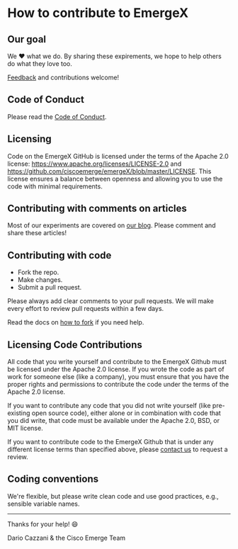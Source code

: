 # How to contribute to EmergeX

## Our goal

We ❤️ what we do. By sharing these expirements, we hope to help others do what they love too. 

[Feedback](mailto:hello@ciscoemerge.com) and contributions welcome!

## Code of Conduct

Please read the [Code of Conduct](https://github.com/ciscoemerge/emergeX/blob/master/CODE_OF_CONDUCT.md).

## Licensing

Code on the EmergeX GitHub is licensed under the terms of the Apache 2.0 license: https://www.apache.org/licenses/LICENSE-2.0 and https://github.com/ciscoemerge/emergeX/blob/master/LICENSE. This license ensures a balance between openness and allowing you to use the code with minimal requirements.

## Contributing with comments on articles

Most of our experiments are covered on [our blog](https://medium.com/cisco-emerge). Please comment and share these articles!

## Contributing with code

* Fork the repo.
* Make changes.
* Submit a pull request.

Please always add clear comments to your pull requests. We will make every effort to review pull requests within a few days.

Read the docs on [how to fork](https://help.github.com/articles/fork-a-repo/) if you need help.

## Licensing Code Contributions

All code that you write yourself and contribute to the EmergeX Github must be licensed under the Apache 2.0 license. If you wrote the code as part of work for someone else (like a company), you must ensure that you have the proper rights and permissions to contribute the code under the terms of the Apache 2.0 license. 

If you want to contribute any code that you did not write yourself (like pre-existing open source code), either alone or in combination with code that you did write, that code must be available under the Apache 2.0, BSD, or MIT license.

If you want to contribute code to the EmergeX Github that is under any different license terms than specified above, please [contact us](mailto:hello@ciscoemerge.com) to request a review.

## Coding conventions

We're flexible, but please write clean code and use good practices, e.g., sensible variable names. 

--------------------------------------------------------------------------------

Thanks for your help! 😄

Dario Cazzani & the Cisco Emerge Team
